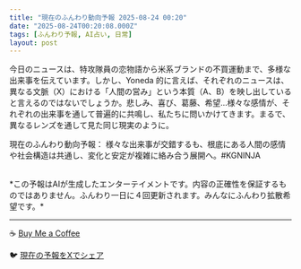 ```yaml
---
title: "現在のふんわり動向予報 2025-08-24 00:20"
date: "2025-08-24T00:20:08.000Z"
tags: [ふんわり予報, AI占い, 日常]
layout: post
---
```


今日のニュースは、特攻隊員の恋物語から米系ブランドの不買運動まで、多様な出来事を伝えています。しかし、Yoneda 的に言えば、それぞれのニュースは、異なる文脈（X）における「人間の営み」という本質（A、B）を映し出していると言えるのではないでしょうか。悲しみ、喜び、葛藤、希望…様々な感情が、それぞれの出来事を通して普遍的に共鳴し、私たちに問いかけてきます。まるで、異なるレンズを通して見た同じ現実のように。


現在のふんわり動向予報：
様々な出来事が交錯するも、根底にある人間の感情や社会構造は共通し、変化と安定が複雑に絡み合う展開へ。#KGNINJA

<br>
*この予報はAIが生成したエンターテイメントです。内容の正確性を保証するものではありません。ふんわり一日に４回更新されます。みんなにふんわり拡散希望です。*

---
☕️ [Buy Me a Coffee](https://www.buymeacoffee.com/kgninja)

🐦 [現在の予報をXでシェア](https://twitter.com/intent/tweet?text=%E7%8F%BE%E5%9C%A8%E3%81%AE%E3%81%B5%E3%82%93%E3%82%8F%E3%82%8A%E4%BA%88%E5%A0%B1%3A%20%E3%80%8C%E4%BB%8A%E6%97%A5%E3%81%AE%E3%83%8B%E3%83%A5%E3%83%BC%E3%82%B9%E3%81%AF%E3%80%81%E7%89%B9%E6%94%BB%E9%9A%8A%E5%93%A1%E3%81%AE%E6%81%8B%E7%89%A9%E8%AA%9E%E3%81%8B%E3%82%89%E7%B1%B3%E7%B3%BB%E3%83%96%E3%83%A9%E3%83%B3%E3%83%89%E3%81%AE%E4%B8%8D%E8%B2%B7%E9%81%8B%E5%8B%95%E3%81%BE%E3%81%A7%E3%80%81%E5%A4%9A%E6%A7%98%E3%81%AA%E5%87%BA%E6%9D%A5%E4%BA%8B%E3%82%92%E4%BC%9D%E3%81%88%E3%81%A6%E3%81%84%E3%81%BE%E3%81%99%E3%80%82%E3%80%8D%23KGNINJA%20%E7%B6%9A%E3%81%8D%E3%81%AF%E3%83%96%E3%83%AD%E3%82%B0%E3%81%A7%EF%BC%81%F0%9F%91%87&url=https%3A%2F%2Fkg-ninja.github.io%2FFunwariyoso%2F)
